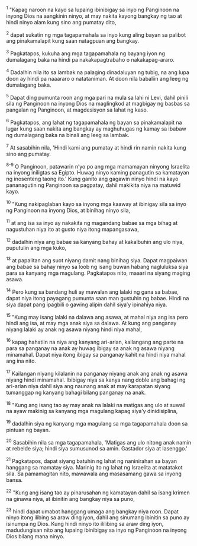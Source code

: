 <sup>1</sup>
"Kapag naroon na kayo sa lupaing ibinibigay sa inyo ng Panginoon na inyong Dios na aangkinin ninyo, at may nakita kayong bangkay ng tao at hindi ninyo alam kung sino ang pumatay dito, 

<sup>2</sup>
dapat sukatin ng mga tagapamahala sa inyo kung aling bayan sa palibot ang pinakamalapit kung saan natagpuan ang bangkay. 

<sup>3</sup>
Pagkatapos, kukuha ang mga tagapamahala ng bayang iyon ng dumalagang baka na hindi pa nakakapagtrabaho o nakakapag-araro. 

<sup>4</sup>
Dadalhin nila ito sa lambak na palaging dinadaluyan ng tubig, na ang lupa doon ay hindi pa naaararo o natataniman. At doon nila babaliin ang leeg ng dumalagang baka. 

<sup>5</sup>
Dapat ding pumunta roon ang mga pari na mula sa lahi ni Levi, dahil pinili sila ng Panginoon na inyong Dios na maglingkod at magbigay ng basbas sa pangalan ng Panginoon, at magdesisyon sa lahat ng kaso. 

<sup>6</sup>
Pagkatapos, ang lahat ng tagapamahala ng bayan sa pinakamalapit na lugar kung saan nakita ang bangkay ay maghuhugas ng kamay sa ibabaw ng dumalagang baka na binali ang leeg sa lambak. 

<sup>7</sup>
At sasabihin nila, 'Hindi kami ang pumatay at hindi rin namin nakita kung sino ang pumatay.

<sup>8-9</sup>
O Panginoon, patawarin nʼyo po ang mga mamamayan ninyong Israelita na inyong iniligtas sa Egipto. Huwag ninyo kaming panagutin sa kamatayan ng inosenteng taong ito.' Kung ganito ang gagawin ninyo hindi na kayo pananagutin ng Panginoon sa pagpatay, dahil makikita niya na matuwid kayo.

<sup>10</sup>
"Kung nakipaglaban kayo sa inyong mga kaaway at ibinigay sila sa inyo ng Panginoon na inyong Dios, at binihag ninyo sila, 

<sup>11</sup>
at ang isa sa inyo ay nakakita ng magandang babae sa mga bihag at nagustuhan niya ito at gusto niya itong mapangasawa, 

<sup>12</sup>
dadalhin niya ang babae sa kanyang bahay at kakalbuhin ang ulo niya, puputulin ang mga kuko, 

<sup>13</sup>
at papalitan ang suot niyang damit nang binihag siya. Dapat magpaiwan ang babae sa bahay ninyo sa loob ng isang buwan habang nagluluksa siya para sa kanyang mga magulang. Pagkatapos nito, maaari na siyang maging asawa. 

<sup>14</sup>
Pero kung sa bandang huli ay mawalan ang lalaki ng gana sa babae, dapat niya itong payagang pumunta saan man gustuhin ng babae. Hindi na siya dapat pang ipagbili o gawing alipin dahil siyaʼy ipinahiya niya.

<sup>15</sup>
"Kung may isang lalaki na dalawa ang asawa, at mahal niya ang isa pero hindi ang isa, at may mga anak siya sa dalawa. At kung ang panganay niyang lalaki ay anak ng asawa niyang hindi niya mahal, 

<sup>16</sup>
kapag hahatiin na niya ang kanyang ari-arian, kailangang ang parte na para sa panganay na anak ay huwag ibigay sa anak ng asawa niyang minamahal. Dapat niya itong ibigay sa panganay kahit na hindi niya mahal ang ina nito. 

<sup>17</sup>
Kailangan niyang kilalanin na panganay niyang anak ang anak ng asawa niyang hindi minamahal. Ibibigay niya sa kanya nang doble ang bahagi ng ari-arian niya dahil siya ang naunang anak at may karapatan siyang tumanggap ng kanyang bahagi bilang panganay na anak.

<sup>18</sup>
"Kung ang isang tao ay may anak na lalaki na matigas ang ulo at suwail na ayaw makinig sa kanyang mga magulang kapag siyaʼy dinidisiplina, 

<sup>19</sup>
dadalhin siya ng kanyang mga magulang sa mga tagapamahala doon sa pintuan ng bayan. 

<sup>20</sup>
Sasabihin nila sa mga tagapamahala, 'Matigas ang ulo nitong anak namin at rebelde siya; hindi siya sumusunod sa amin. Gastador siya at lasenggo.' 

<sup>21</sup>
Pagkatapos, dapat siyang batuhin ng lahat ng naninirahan sa bayan hanggang sa mamatay siya. Marinig ito ng lahat ng Israelita at matatakot sila. Sa pamamagitan nito, mawawala ang masasamang gawa sa inyong bansa.

<sup>22</sup>
"Kung ang isang tao ay pinarusahan ng kamatayan dahil sa isang krimen na ginawa niya, at ibinitin ang bangkay niya sa puno, 

<sup>23</sup>
hindi dapat umabot hanggang umaga ang bangkay niya roon. Dapat ninyo itong ilibing sa araw ding iyon, dahil ang sinumang ibinitin sa puno ay isinumpa ng Dios. Kung hindi ninyo ito ililibing sa araw ding iyon, madudungisan nito ang lupaing ibinibigay sa inyo ng Panginoon na inyong Dios bilang mana ninyo.
